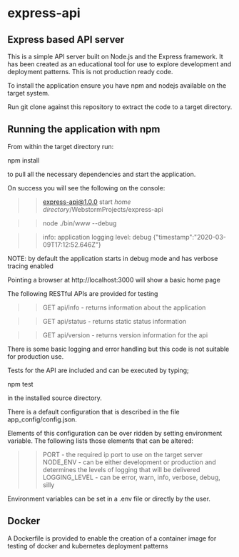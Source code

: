 # express-api

## Express based API server

This is a simple API server built on Node.js and the Express framework. It has been created as an educational 
tool for use to explore development and deployment patterns. This is not production ready code. 

To install the application ensure you have npm and nodejs available on the target system. 

Run git clone against this repository to extract the code to a target directory.

## Running the application with npm

From within the target directory run:
 
npm install 

to pull all the necessary dependencies and start the application.

On success you will see the following on the console:

>> express-api@1.0.0 start _home directory_/WebstormProjects/express-api

>>node ./bin/www --debug

>>info: application logging level: debug {"timestamp":"2020-03-09T17:12:52.646Z"}

NOTE: by default the application starts in debug mode and has verbose tracing enabled

Pointing a browser at http://localhost:3000 will show a basic home page

The following RESTful APIs are provided for testing

>>GET api/info - returns information about the application

>>GET api/status - returns static status information

>>GET api/version - returns version information for the api

There is some basic logging and error handling but this code is not suitable for production use. 

Tests for the API are included and can be executed by typing; 

npm test

in the installed source directory.

There is a default configuration that is described in the file app_config/config.json.

Elements of this configuration can be over ridden by setting environment variable. The following lists those elements 
that can be altered:

>>PORT - the required ip port to use on the target server
>>NODE_ENV - can be either development or production and determines the levels of logging that will be delivered
>>LOGGING_LEVEL - can be error, warn, info, verbose, debug, silly

Environment variables can be set in a .env file or directly by the user. 

## Docker

A Dockerfile is provided to enable the creation of a container image for testing of docker and kubernetes 
deployment patterns
